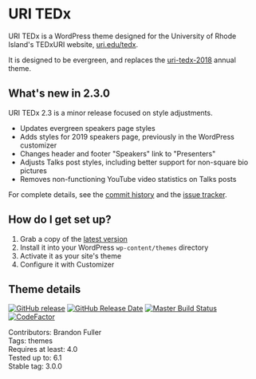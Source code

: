 # URI TEDx

URI TEDx is a WordPress theme designed for the University of Rhode Island's TEDxURI website, [uri.edu/tedx](https://www.uri.edu/tedx).

It is designed to be evergreen, and replaces the [uri-tedx-2018](https://github.com/uriweb/uri-tedx-2018) annual theme.

## What's new in 2.3.0

URI TEDx 2.3 is a minor release focused on style adjustments.

* Updates evergreen speakers page styles
* Adds styles for 2019 speakers page, previously in the WordPress customizer
* Changes header and footer "Speakers" link to "Presenters"
* Adjusts Talks post styles, including better support for non-square bio pictures
* Removes non-functioning YouTube video statistics on Talks posts

For complete details, see the [commit history](https://github.com/uriweb/uri-tedx/pull/29/commits) and the [issue tracker](https://github.com/uriweb/uri-tedx/issues).

## How do I get set up?

1. Grab a copy of the [latest version](https://github.com/uriweb/uri-tedx/releases/latest)
2. Install it into your WordPress `wp-content/themes` directory
3. Activate it as your site's theme
4. Configure it with Customizer

## Theme details

[![GitHub release](https://img.shields.io/github/release/uriweb/uri-tedx.svg)](https://github.com/uriweb/uri-tedx/releases/latest)
[![GitHub Release Date](https://img.shields.io/github/release-date/uriweb/uri-tedx.svg)](https://github.com/uriweb/uri-tedx/releases/latest)
[![Master Build Status](https://travis-ci.org/uriweb/uri-tedx.svg?branch=master "Master build status")](https://travis-ci.org/uriweb/uri-tedx)
[![CodeFactor](https://www.codefactor.io/repository/github/uriweb/uri-modern/badge/master)](https://www.codefactor.io/repository/github/uriweb/uri-tedx/overview/master)

Contributors: Brandon Fuller  
Tags: themes  
Requires at least: 4.0  
Tested up to: 6.1  
Stable tag: 3.0.0  